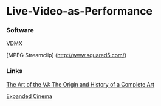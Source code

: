 # Live-Video-as-Performance

### Software
[VDMX](http://vidvox.net/)

[MPEG Streamclip] (http://www.squared5.com/)



### Links
[The Art of the VJ: The Origin and History of a Complete Art](https://www.perennialmusicandarts.com/single-post/2018/03/01/The-Art-of-the-VJ-The-Origin-of-a-Complete-Art)

[Expanded Cinema](http://www.vasulka.org/Kitchen/PDF_ExpandedCinema/book.pdf)
